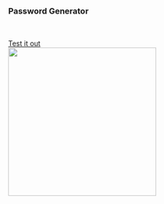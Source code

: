 <h3>Password Generator</h3>
<br>

<a href="https://weather-app-akosszabo.netlify.app/" target="_blank">Test it out</a>
<br>
<img src="https://user-images.githubusercontent.com/91012723/222952574-1366bf7d-7c7b-41fc-ad73-96eebdf1442b.gif" width="300" height="300">
